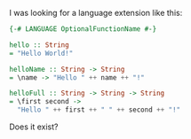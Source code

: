 I was looking for a language extension like this:

```haskell
{-# LANGUAGE OptionalFunctionName #-}

hello :: String
= "Hello World!"

helloName :: String -> String
= \name -> "Hello " ++ name ++ "!"

helloFull :: String -> String -> String
= \first second ->
  "Hello " ++ first ++ " " ++ second ++ "!"
```

Does it exist?
